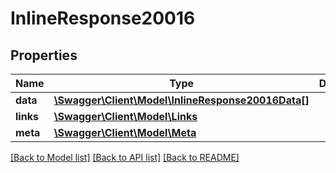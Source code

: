 # InlineResponse20016

## Properties
Name | Type | Description | Notes
------------ | ------------- | ------------- | -------------
**data** | [**\Swagger\Client\Model\InlineResponse20016Data[]**](InlineResponse20016Data.md) |  | [optional] 
**links** | [**\Swagger\Client\Model\Links**](Links.md) |  | [optional] 
**meta** | [**\Swagger\Client\Model\Meta**](Meta.md) |  | [optional] 

[[Back to Model list]](../../README.md#documentation-for-models) [[Back to API list]](../../README.md#documentation-for-api-endpoints) [[Back to README]](../../README.md)

